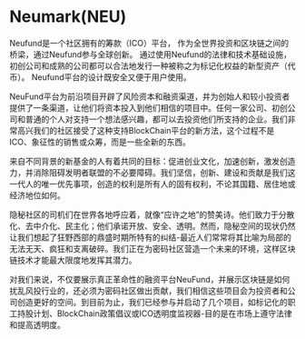 # Neumark(NEU)

Neufund是一个社区拥有的筹款（ICO）平台， 作为全世界投资和区块链之间的桥梁，通过Neufund参与全球创新。 通过使用Neufund的法律和技术基础设施，初创公司和成熟的公司都可以合法地发行一种被称之为标记化权益的新型资产（代币）。 Neufund平台的设计既安全又便于用户使用。

NeuFund平台为前沿项目开辟了风险资本和融资渠道，并为创始人和较小投资者提供了一条渠道，让他们将资本投入到他们相信的项目中。任何一家公司、初创公司和普通的个人对支持一个想法感兴趣，都可以去投资他们所支持的企业。我们非常高兴我们的社区接受了这种支持BlockChain平台的新方法，这个过程不是ICO、象征性的销售或众筹，而是一些全新的东西。

来自不同背景的新基金的人有着共同的目标：促进创业文化，加速创新，激发创造力，并消除阻碍发明者联盟的不必要障碍。我们坚信，创新、建设和贡献是我们这一代人的唯一优先事项，创造的权利是所有人的固有权利，不论其国籍、居住地或经济地位如何。

隐秘社区的司机们在世界各地呼应着，就像“应许之地”的赞美诗。他们致力于分散化、去中介化、民主化；他们承诺开放、安全、透明。然而，隐秘空间的现状仍然让我们想起了狂野西部的鼎盛时期所特有的纠结-最近人们常常将其比喻为局部的无法无天、疯狂和支离破碎。我们正在为密码社区营造一个未来的环境，这样区块链技术才能最大限度地发挥其潜力。

对我们来说，不仅要展示真正革命性的融资平台NeuFund，并展示区块链是如何扰乱风投行业的，还必须为密码社区做出贡献，我们相信这些项目会为投资者和公司创造更好的空间。到目前为止，我们已经参与并启动了几个项目，如标记化的职工持股计划、BlockChain政策倡议或ICO透明度监视器-目的是在市场上遵守法律和提高透明度。
